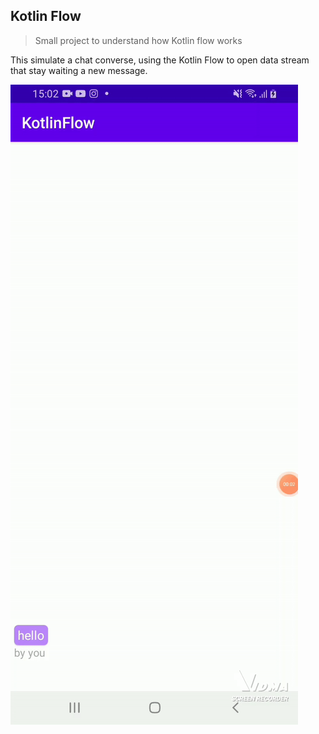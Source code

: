 ## Kotlin Flow

> Small project to understand how Kotlin flow works

This simulate a chat converse, using the Kotlin Flow to open data stream that stay waiting a new message.

![gif-project](/readmeimages/app.gif)